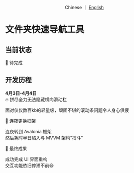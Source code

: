 <p align="center">
  Chinese
  ｜
  <a href="https://github.com/starrydriver/FolderNavTool/blob/master/en/Readme.md">English</a>
</p>

# 文件夹快速导航工具
## 当前状态
🚧 待完成
## 开发历程
**4月3日-4月4日**  
🔥 拼尽全力无法隐藏横向滑动栏  

面对仅仅数百kb的轻量级，顽固不堪的滚动条问题令人身心俱疲  

🌙 连夜更换框架  

连夜转到 Avalonia 框架  
然后耗时半日陷入与 MVVM 架构"搏斗"  

🎉 最终成果  

成功完成 UI 界面重构  
交互功能依旧停滞不前😆
